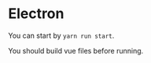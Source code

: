 Electron
==========


You can start by `yarn run start`.

You should build vue files before running.
